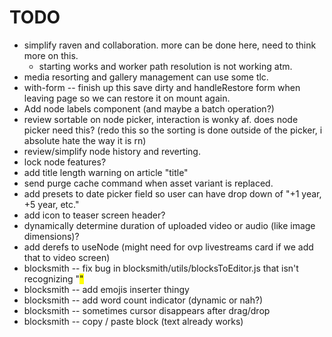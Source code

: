 # TODO

* simplify raven and collaboration. more can be done here, need to think more on this.
  * starting works and worker path resolution is not working atm.
* media resorting and gallery management can use some tlc.
* with-form -- finish up this save dirty and handleRestore form when leaving page so we can restore it on mount again.
* Add node labels component (and maybe a batch operation?)
* review sortable on node picker, interaction is wonky af. does node picker need this? (redo this so the sorting is done outside of the picker, i absolute hate the way it is rn)
* review/simplify node history and reverting.
* lock node features?
* add title length warning on article "title"
* send purge cache command when asset variant is replaced.
* add presets to date picker field so user can have drop down of "+1 year, +5 year, etc."
* add icon to teaser screen header?
* dynamically determine duration of uploaded video or audio (like image dimensions)?
* add derefs to useNode (might need for ovp livestreams card if we add that to video screen)
* blocksmith -- fix bug in blocksmith/utils/blocksToEditor.js that isn't recognizing "<mark>"
* blocksmith -- add emojis inserter thingy
* blocksmith -- add word count indicator (dynamic or nah?)
* blocksmith -- sometimes cursor disappears after drag/drop
* blocksmith -- copy / paste block (text already works)
